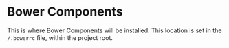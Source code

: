 Bower Components
==========================================

This is where Bower Components will be installed.  This location is set in
the `/.bowerrc` file, within the project root.
